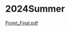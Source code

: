 # 2024Summer
[Projet_Final.pdf](https://github.com/MoistManatee/2024Summer/files/15281086/Projet_Final.pdf)
